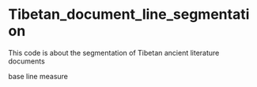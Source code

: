 # Tibetan_document_line_segmentation
This code is about the segmentation of Tibetan ancient literature documents

base line measure

